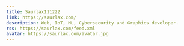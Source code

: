 ```yaml
---
title: Saurlax111222
link: https://saurlax.com/
description: Web, IoT, ML, Cybersecurity and Graphics developer.
rss: https://saurlax.com/feed.xml
avatar: https://saurlax.com/avatar.jpg
---
```

